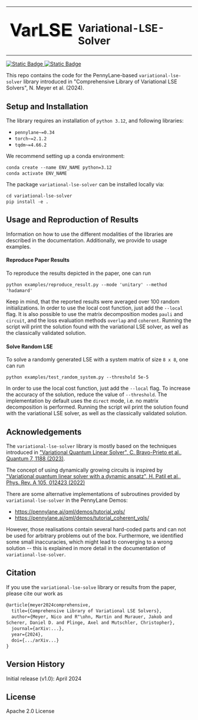 <table>
  <tr>
    <td>
      <img src="lse_logo.png" alt="overview" width="200"/>
    </td>
    <td>
      <h1>Variational-LSE-Solver</h1>
    </td>
  </tr>
</table>

[![Static Badge](https://img.shields.io/badge/arXiv-0000.00000-red)
](https://arxiv.org/search/quant-ph?searchtype=author&query=Meyer,+N)[![Static Badge](https://img.shields.io/badge/PyPI-pip_install_variational--lse--solver-blue)](https://pypi.org/project/pip/)

This repo contains the code for the PennyLane-based `variational-lse-solver` library introduced in 
"Comprehensive Library of Variational LSE Solvers", N. Meyer et al. (2024).

## Setup and Installation

The library requires an installation of `python 3.12`, and following libraries:
- `pennylane~=0.34`
- `torch~=2.1.2`
- `tqdm~=4.66.2`

We recommend setting up a conda environment:

```
conda create --name ENV_NAME python=3.12
conda activate ENV_NAME
```

The package `variational-lse-solver` can be installed locally via:
```
cd variational-lse-solver
pip install -e .
```

## Usage and Reproduction of Results

Information on how to use the different modalities of the libraries are described in the documentation.
Additionally, we provide to usage examples.

#### Reproduce Paper Results

To reproduce the results depicted in the paper, one can run

```
python examples/reproduce_result.py --mode 'unitary' --method 'hadamard'
```
Keep in mind, that the reported results were averaged over 100 random initializations. 
In order to use the local cost function, just add the `--local` flag. 
It is also possible to use the matrix decomposition modes `pauli` and `circuit`, and the loss evaluation methods `overlap` and `coherent`.
Running the script will print the solution found with the variational LSE solver, as well as the classically validated solution.

#### Solve Random LSE

To solve a randomly generated LSE with a system matrix of size `8 x 8`, one can run
```
python examples/test_random_system.py --threshold 5e-5
```
In order to use the local cost function, just add the `--local` flag. 
To increase the accuracy of the solution, reduce the value of `--threshold`.
The implementation by default uses the `direct` mode, i.e. no matrix decomposition is performed.
Running the script wil print the solution found with the variational LSE solver, as well as the classically validated solution.

## Acknowledgements

The `variational-lse-solver` library is mostly based on the techniques introduced in
["Variational Quantum Linear Solver", C. Bravo-Prieto et al., Quantum 7, 1188 (2023)](https://quantum-journal.org/papers/q-2023-11-22-1188/).

The concept of using dynamically growing circuits is inspired by
["Variational quantum linear solver with a dynamic ansatz", H. Patil et al., Phys. Rev. A 105, 012423 (2022)](https://journals.aps.org/pra/abstract/10.1103/PhysRevA.105.012423)

There are some alternative implementations of subroutines provided by `variational-lse-solver` in the PennyLane Demos:
- https://pennylane.ai/qml/demos/tutorial_vqls/
- https://pennylane.ai/qml/demos/tutorial_coherent_vqls/

However, those realisations contain several hard-coded parts and can not be used for arbitrary problems out of the box.
Furthermore, we identified some small inaccuracies, which might lead to converging to a wrong solution 
-- this is explained in more detail in the documentation of `variational-lse-solver`.

## Citation

If you use the `variational-lse-solve` library or results from the paper, please cite our work as

```
@article{meyer2024comprehensive,
  title={Comprehensive Library of Variational LSE Solvers},
  author={Meyer, Nico and R"\ohn, Martin and Murauer, Jakob and Scherer, Daniel D. and Plinge, Axel and Mutschler, Christopher},
  journal={arXiv:...},
  year={2024},
  doi={.../arXiv...}
}
```

## Version History

Initial release (v1.0): April 2024

## License

Apache 2.0 License
  